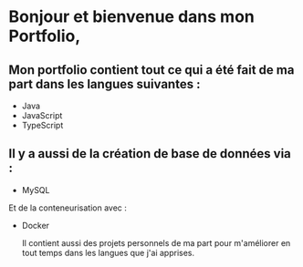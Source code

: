 # Bonjour et bienvenue dans mon Portfolio, 



## Mon portfolio contient tout ce qui a été fait de ma part dans les langues suivantes :


- Java
- JavaScript
- TypeScript

## Il y a aussi de la création de base de données via :

- MySQL


Et de la conteneurisation avec :

- Docker 

  Il contient aussi des projets personnels de ma part pour m'améliorer en tout temps dans les langues que j'ai apprises.
